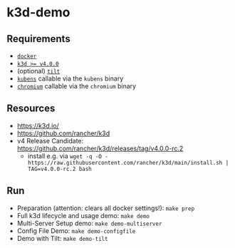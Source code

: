 # k3d-demo

## Requirements

- [`docker`](https://docs.docker.com/get-docker/)
- [`k3d >= v4.0.0`](https://k3d.io/#installation)
- (optional) [`tilt`](https://docs.tilt.dev/install.html)
- [`kubens`](https://github.com/ahmetb/kubectx) callable via the `kubens` binary
- [`chromium`](https://www.chromium.org/Home) callable via the `chromium` binary

## Resources

- <https://k3d.io/>
- <https://github.com/rancher/k3d>
- v4 Release Candidate: <https://github.com/rancher/k3d/releases/tag/v4.0.0-rc.2>
  - install e.g. via `wget -q -O - https://raw.githubusercontent.com/rancher/k3d/main/install.sh | TAG=v4.0.0-rc.2 bash`
  
## Run

- Preparation (attention: clears all docker settings!): `make prep`
- Full k3d lifecycle and usage demo: `make demo`
- Multi-Server Setup demo: `make demo-multiserver`
- Config File Demo: `make demo-configfile`
- Demo with Tilt: `make demo-tilt`
